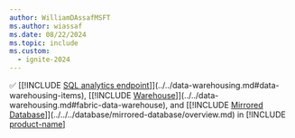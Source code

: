 ```yaml
---
author: WilliamDAssafMSFT
ms.author: wiassaf
ms.date: 08/22/2024
ms.topic: include
ms.custom:
  - ignite-2024
---
```

&#x2705; [[!INCLUDE [SQL analytics endpoint](../fabric-se.md)]](../../data-warehousing.md#data-warehousing-items), [[!INCLUDE [Warehouse](../fabric-dw.md)]](../../data-warehousing.md#fabric-data-warehouse), and [[!INCLUDE [Mirrored Database](../../../database/includes/fabric-mirroreddb.md)]](../../../database/mirrored-database/overview.md) in [!INCLUDE [product-name](../../../includes/product-name.md)]
